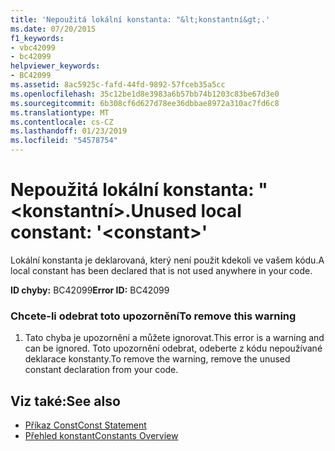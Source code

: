 ```yaml
---
title: 'Nepoužitá lokální konstanta: "&lt;konstantní&gt;.'
ms.date: 07/20/2015
f1_keywords:
- vbc42099
- bc42099
helpviewer_keywords:
- BC42099
ms.assetid: 8ac5925c-fafd-44fd-9892-57fceb35a5cc
ms.openlocfilehash: 35c12be1d8e3983a6b57bb74b1203c83be67d3e0
ms.sourcegitcommit: 6b308cf6d627d78ee36dbbae8972a310ac7fd6c8
ms.translationtype: MT
ms.contentlocale: cs-CZ
ms.lasthandoff: 01/23/2019
ms.locfileid: "54578754"
---
```

# <a name="unused-local-constant-ltconstantgt"></a><span data-ttu-id="6b3e9-102">Nepoužitá lokální konstanta: "&lt;konstantní&gt;.</span><span class="sxs-lookup"><span data-stu-id="6b3e9-102">Unused local constant: '&lt;constant&gt;'</span></span>
<span data-ttu-id="6b3e9-103">Lokální konstanta je deklarovaná, který není použit kdekoli ve vašem kódu.</span><span class="sxs-lookup"><span data-stu-id="6b3e9-103">A local constant has been declared that is not used anywhere in your code.</span></span>  
  
 <span data-ttu-id="6b3e9-104">**ID chyby:** BC42099</span><span class="sxs-lookup"><span data-stu-id="6b3e9-104">**Error ID:** BC42099</span></span>  
  
### <a name="to-remove-this-warning"></a><span data-ttu-id="6b3e9-105">Chcete-li odebrat toto upozornění</span><span class="sxs-lookup"><span data-stu-id="6b3e9-105">To remove this warning</span></span>  
  
1.  <span data-ttu-id="6b3e9-106">Tato chyba je upozornění a můžete ignorovat.</span><span class="sxs-lookup"><span data-stu-id="6b3e9-106">This error is a warning and can be ignored.</span></span> <span data-ttu-id="6b3e9-107">Toto upozornění odebrat, odeberte z kódu nepoužívané deklarace konstanty.</span><span class="sxs-lookup"><span data-stu-id="6b3e9-107">To remove the warning, remove the unused constant declaration from your code.</span></span>  
  
## <a name="see-also"></a><span data-ttu-id="6b3e9-108">Viz také:</span><span class="sxs-lookup"><span data-stu-id="6b3e9-108">See also</span></span>
- [<span data-ttu-id="6b3e9-109">Příkaz Const</span><span class="sxs-lookup"><span data-stu-id="6b3e9-109">Const Statement</span></span>](../../visual-basic/language-reference/statements/const-statement.md)
- [<span data-ttu-id="6b3e9-110">Přehled konstant</span><span class="sxs-lookup"><span data-stu-id="6b3e9-110">Constants Overview</span></span>](../../visual-basic/programming-guide/language-features/constants-enums/constants-overview.md)
